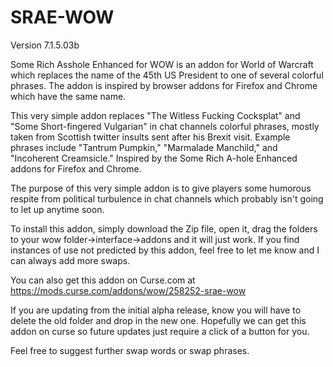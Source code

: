 # SRAE-WOW
Version 7.1.5.03b

Some Rich Asshole Enhanced for WOW is an addon for World of Warcraft which replaces the name of the 45th US President to one of several colorful phrases. The addon is inspired by browser addons for Firefox and Chrome which have the same name. 

This very simple addon replaces "The Witless Fucking Cocksplat" and "Some Short-fingered Vulgarian" in chat channels colorful phrases, mostly taken from Scottish twitter insults sent after his Brexit visit. Example phrases include "Tantrum Pumpkin," "Marmalade Manchild," and "Incoherent Creamsicle." Inspired by the Some Rich A-hole Enhanced addons for Firefox and Chrome.

The purpose of this very simple addon is to give players some humorous respite from political turbulence in chat channels which probably isn't going to let up anytime soon. 

To install this addon, simply download the Zip file, open it, drag the folders to your wow folder->interface->addons and it will just work. If you find instances of use not predicted by this addon, feel free to let me know and I can always add more swaps. 

You can also get this addon on Curse.com at https://mods.curse.com/addons/wow/258252-srae-wow

If you are updating from the initial alpha release, know you will have to delete the old folder and drop in the new one. Hopefully we can get this addon on curse so future updates just require a click of a button for you.

Feel free to suggest further swap words or swap phrases.
